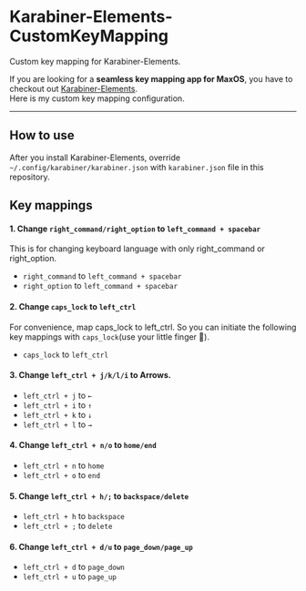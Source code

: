 # Karabiner-Elements-CustomKeyMapping
Custom key mapping for Karabiner-Elements.

If you are looking for a __seamless key mapping app for MaxOS__, you have to checkout out [Karabiner-Elements](https://pqrs.org/osx/karabiner/).  
Here is my custom key mapping configuration.

***

## How to use
After you install Karabiner-Elements, override `~/.config/karabiner/karabiner.json` with `karabiner.json` file in this repository.

## Key mappings

#### 1. Change `right_command/right_option` to `left_command + spacebar`
This is for changing keyboard language with only right_command or right_option.  
- `right_command` to `left_command + spacebar`  
- `right_option` to `left_command + spacebar`  

#### 2. Change `caps_lock` to `left_ctrl`
For convenience, map caps_lock to left_ctrl. So you can initiate the following key mappings with `caps_lock`(use your little finger 🤙).
- `caps_lock` to `left_ctrl`

#### 3. Change `left_ctrl + j/k/l/i` to Arrows.
- `left_ctrl + j` to `←`  
- `left_ctrl + i` to `↑`  
- `left_ctrl + k` to `↓`  
- `left_ctrl + l` to `→`

#### 4. Change `left_ctrl + n/o` to `home/end`
- `left_ctrl + n` to `home`  
- `left_ctrl + o` to `end`

#### 5. Change `left_ctrl + h/;` to `backspace/delete`
- `left_ctrl + h` to `backspace`
- `left_ctrl + ;` to `delete`

#### 6. Change `left_ctrl + d/u` to `page_down/page_up`
- `left_ctrl + d` to `page_down`  
- `left_ctrl + u` to `page_up`
